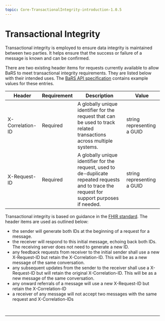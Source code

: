 ```yaml
---
topic: Core-TransactionalIntegrity-introduction-1.0.5
---
```


# Transactional Integrity

Transactional integrity is employed to ensure data integrity is maintained between two parties. It helps ensure that the success or failure of a message is known and can be confirmed. 

There are two existing header items for requests currently available to allow BaRS to meet transactional integrity requirements. They are listed below with their intended uses. The [BaRS API specification](https://digital.nhs.uk/developer/api-catalogue/booking-and-referral-fhir/v1_0_0) contains example values for these entries.

| Header           | Requirement  | Description                                                                                                                                   | Value                      |
|------------------|--------------|-----------------------------------------------------------------------------------------------------------------------------------------------|----------------------------|
| X-Correlation-ID | Required     | A globally unique identifier for the request that can be used to track related transactions across multiple systems.                          | string representing a GUID |
| X-Request-ID     | Required     | A globally unique identifier for the request, used to de-duplicate repeated requests and to trace the request for support purposes if needed. | string representing a GUID |

Transactional integrity is based on guidance in the [FHIR standard](https://www.hl7.org/fhir/http.html#custom). The header items are used as outlined below:

- the sender will generate both IDs at the beginning of a request for a message.
- the receiver will respond to this initial message, echoing back both IDs. The receiving server does not need to generate a new ID.
- any feedback requests from receiver to the initial sender shall use a new X-Request-ID but retain the X-Correlation-ID. This will be as a new message of the same conversation.
- any subsequent updates from the sender to the receiver shall use a X-Request-ID but will retain the original X-Correlation-ID. This will be as a new message of the same conversation.
- any onward referrals of a message will use a new X-Request-ID but retain the X-Correlation-ID
- a receiver of any message will not accept two messages with the same request and X-Correlation-IDs

<br>
<hr>